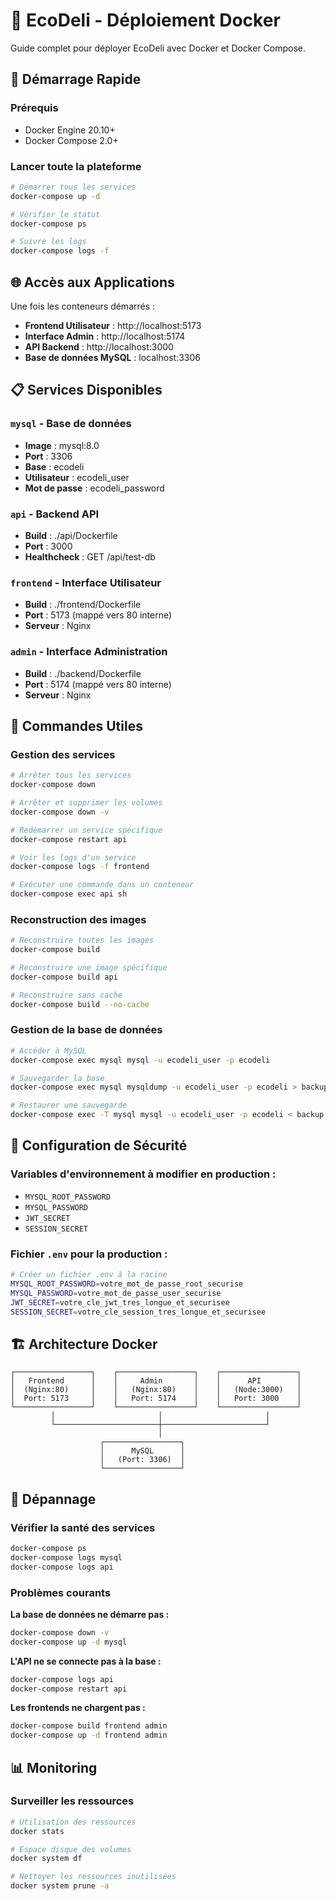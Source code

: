 # 🐳 EcoDeli - Déploiement Docker

Guide complet pour déployer EcoDeli avec Docker et Docker Compose.

## 🚀 Démarrage Rapide

### Prérequis
- Docker Engine 20.10+
- Docker Compose 2.0+

### Lancer toute la plateforme
```bash
# Démarrer tous les services
docker-compose up -d

# Vérifier le statut
docker-compose ps

# Suivre les logs
docker-compose logs -f
```

## 🌐 Accès aux Applications

Une fois les conteneurs démarrés :

- **Frontend Utilisateur** : http://localhost:5173
- **Interface Admin** : http://localhost:5174
- **API Backend** : http://localhost:3000
- **Base de données MySQL** : localhost:3306

## 📋 Services Disponibles

### `mysql` - Base de données
- **Image** : mysql:8.0
- **Port** : 3306
- **Base** : ecodeli
- **Utilisateur** : ecodeli_user
- **Mot de passe** : ecodeli_password

### `api` - Backend API
- **Build** : ./api/Dockerfile
- **Port** : 3000
- **Healthcheck** : GET /api/test-db

### `frontend` - Interface Utilisateur
- **Build** : ./frontend/Dockerfile
- **Port** : 5173 (mappé vers 80 interne)
- **Serveur** : Nginx

### `admin` - Interface Administration
- **Build** : ./backend/Dockerfile
- **Port** : 5174 (mappé vers 80 interne)
- **Serveur** : Nginx

## 🔧 Commandes Utiles

### Gestion des services
```bash
# Arrêter tous les services
docker-compose down

# Arrêter et supprimer les volumes
docker-compose down -v

# Redémarrer un service spécifique
docker-compose restart api

# Voir les logs d'un service
docker-compose logs -f frontend

# Exécuter une commande dans un conteneur
docker-compose exec api sh
```

### Reconstruction des images
```bash
# Reconstruire toutes les images
docker-compose build

# Reconstruire une image spécifique
docker-compose build api

# Reconstruire sans cache
docker-compose build --no-cache
```

### Gestion de la base de données
```bash
# Accéder à MySQL
docker-compose exec mysql mysql -u ecodeli_user -p ecodeli

# Sauvegarder la base
docker-compose exec mysql mysqldump -u ecodeli_user -p ecodeli > backup.sql

# Restaurer une sauvegarde
docker-compose exec -T mysql mysql -u ecodeli_user -p ecodeli < backup.sql
```

## 🔐 Configuration de Sécurité

### Variables d'environnement à modifier en production :
- `MYSQL_ROOT_PASSWORD`
- `MYSQL_PASSWORD`
- `JWT_SECRET`
- `SESSION_SECRET`

### Fichier `.env` pour la production :
```bash
# Créer un fichier .env à la racine
MYSQL_ROOT_PASSWORD=votre_mot_de_passe_root_securise
MYSQL_PASSWORD=votre_mot_de_passe_user_securise
JWT_SECRET=votre_cle_jwt_tres_longue_et_securisee
SESSION_SECRET=votre_cle_session_tres_longue_et_securisee
```

## 🏗️ Architecture Docker

```
┌─────────────────┐    ┌─────────────────┐    ┌─────────────────┐
│   Frontend      │    │     Admin       │    │      API        │
│  (Nginx:80)     │    │   (Nginx:80)    │    │   (Node:3000)   │
│  Port: 5173     │    │   Port: 5174    │    │   Port: 3000    │
└─────────────────┘    └─────────────────┘    └─────────────────┘
         │                       │                       │
         └───────────────────────┼───────────────────────┘
                                 │
                    ┌─────────────────┐
                    │      MySQL      │
                    │   (Port: 3306)  │
                    └─────────────────┘
```

## 🐛 Dépannage

### Vérifier la santé des services
```bash
docker-compose ps
docker-compose logs mysql
docker-compose logs api
```

### Problèmes courants

**La base de données ne démarre pas :**
```bash
docker-compose down -v
docker-compose up -d mysql
```

**L'API ne se connecte pas à la base :**
```bash
docker-compose logs api
docker-compose restart api
```

**Les frontends ne chargent pas :**
```bash
docker-compose build frontend admin
docker-compose up -d frontend admin
```

## 📊 Monitoring

### Surveiller les ressources
```bash
# Utilisation des ressources
docker stats

# Espace disque des volumes
docker system df

# Nettoyer les ressources inutilisées
docker system prune -a
```